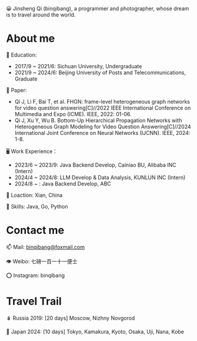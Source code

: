 😀 Jinsheng Qi (binqibang), a programmer and photographer, whose dream is to travel around the world.

# About me

🚩 Education:
- 2017/9 ~ 2021/6: Sichuan University, Undergraduate
- 2021/9 ~ 2024/6: Beijing University of Posts and Telecommunications, Graduate

📜 Paper:
- Qi J, Li F, Bai T, et al. FHGN: frame-level heterogeneous graph networks for video question answering[C]//2022 IEEE International Conference on Multimedia and Expo (ICME). IEEE, 2022: 01-06.
- Qi J, Xu Y, Wu B. Bottom-Up Hierarchical Propagation Networks with Heterogeneous Graph Modeling for Video Question Answering[C]//2024 International Joint Conference on Neural Networks (IJCNN). IEEE, 2024: 1-8.

🖥️ Work Experience：
- 2023/6 ~ 2023/9:  Java Backend Develop, Cainiao BU, Alibaba INC (Intern)
- 2024/4 ~ 2024/8:  LLM Develop & Data Analysis, KUNLUN INC (Intern)
- 2024/8 ~ : Java Backend Develop, ABC

📌 Loaction: Xian, China

💪 Skills: Java, Go, Python

# Contact me

📫 Mail: binqibang@foxmail.com

👁️ Weibo: 七磅一百一十一便士

⭕ Instagram: binqibang

# Travel Trail
🪆 Russia 2019: [20 days] Moscow, Nizhny Novgorod

🗻 Japan  2024: [10 days] Tokyo, Kamakura, Kyoto, Osaka, Uji, Nana, Kobe

<!---
binqibang/binqibang is a ✨ special ✨ repository because its `README.md` (this file) appears on your GitHub profile.
You can click the Preview link to take a look at your changes.
--->

